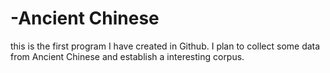 # -Ancient Chinese
this is the first program I have created in Github.
I plan to collect some data from Ancient Chinese and establish a interesting corpus.
